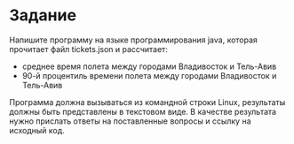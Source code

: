 
# Задание

Напишите программу на языке программирования java, которая прочитает файл tickets.json и рассчитает:
- среднее время полета между городами Владивосток и Тель-Авив
- 90-й процентиль времени полета между городами  Владивосток и Тель-Авив

Программа должна вызываться из командной строки Linux, результаты должны быть представлены в текстовом виде. 
В качестве результата нужно прислать ответы на поставленные вопросы и ссылку на исходный код.
